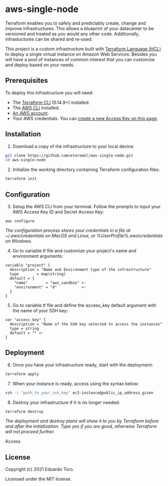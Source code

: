 # aws-single-node
Terraform enables you to safely and predictably create, change and improve infrastructures. This allows a blueprint of your datacenter to be versioned and treated as you would any other code. Additionally, infrastuctures can be shared and re-used. 

This project is a custom infrastructure built with [Terraform Language (HCL)](https://www.terraform.io/docs/language/index.html) to deploy a single virtual instance on Amazon Web Services. Besides you will have a pool of instances of common interest that you can customize and deploy based on your needs. 

Prerequisites
-------------

To deploy this infrastructure you will need:

* The [Terraform CLI](https://learn.hashicorp.com/tutorials/terraform/install-cli?in=terraform/aws-get-started) (0.14.9+) installed.
* The [AWS CLI](https://docs.aws.amazon.com/cli/latest/userguide/install-cliv2.html) installed.
* [An AWS account](https://aws.amazon.com/free/).
* Your AWS credentials. You can [create a new Access Key on this page](https://console.aws.amazon.com/iam/home?#/security_credentials).

## Installation

1. Download a copy of the infrastructure to your local device:
```bash
git clone https://github.com/etoromol/aws-single-node.git
cd aws-single-node
```

2. Initialize the working directory containing Terraform configuration files:
```bash
terraform init
```

## Configuration

3. Setup the AWS CLI from your terminal. Follow the prompts to input your AWS Access Key ID and Secret Access Key:
```hcl
aws configure
```
*The configuration process stores your credentials in a file at ~/.aws/credentials on MacOS and Linux, or %UserProfile%\.aws\credentials on Windows.*

4. Go to variable.tf file and customize your project's name and environment arguments:
```hcl
variable "project" {
  description = "Name and Environment type of the infrastructure"
  type        = map(string)
  default = {
    "name"        = "aws_sandbox" <-
    "environment" = "d"           <-
  }
}
```  
5. Go to variable.tf file and define the access_key default argument with the name of your SSH key:
```hcl
var "access_key" {
  description = "Name of the SSH key selected to access the instances"
  type = string
  default = "" <-
}
```  

## Deployment

6. Once you have your infrastructure ready, start with the deployment:
```bash
terraform apply
```
7. When your instance is ready, access using the syntax below:
```bash
ssh -i "path_to_your_ssh_key" ec2-instance@public_ip_address_given
```
8. Destroy your infrastructure if it is no longer needed:

```bash
terraform destroy
```
*The deployment and destroy plans will show it to you by Terraform before and after the initialization. Type yes if you are good, otherwise Terraform will not proceed further.*

Access 

## License

Copyright (c) 2021 Eduardo Toro.

Licensed under the MIT license.